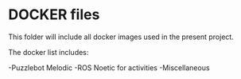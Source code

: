 #	DOCKER files

This folder will include all docker images used in the present project.

The docker list includes:

-Puzzlebot Melodic
-ROS Noetic for activities
-Miscellaneous


